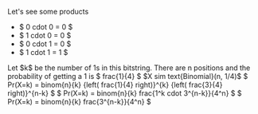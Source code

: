 Let's see some products
<ul>
<li> $ 0 cdot 0 = 0 $
	<li> $ 1 cdot 0 = 0 $
	<li> $ 0 cdot 1 = 0 $
	<li> $ 1 cdot 1 = 1 $
</ul>
Let $k$ be the number of 1s in this bitstring. 
There are n positions and the probability of getting a 1 is $ frac{1}{4} $ 
$X sim text{Binomial}(n, 1/4)$ 
$ Pr(X=k) = binom{n}{k} {left( frac{1}{4} right)}^{k} {left( frac{3}{4} right)}^{n-k} $ 
$ Pr(X=k) = binom{n}{k} frac{1^k cdot 3^{n-k}}{4^n} $ 
$ Pr(X=k) = binom{n}{k} frac{3^{n-k}}{4^n} $
